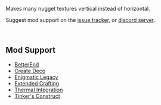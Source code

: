 Makes many nugget textures vertical instead of horizontal.

Suggest mod support on the [issue tracker](https://github.com/XDFlame/VerticalNuggets/issues), or [discord server](https://discord.com/invite/NtwzA6X).

<br />

Mod Support
-----------

*   [BetterEnd](https://modrinth.com/mod/betterend)
*   [Create Deco](https://modrinth.com/mod/create-deco)
*   [Enigmatic Legacy](https://modrinth.com/mod/enigmatic-legacy)
*   [Extended Crafting](https://modrinth.com/mod/extended-crafting)
*   [Thermal Integration](https://modrinth.com/mod/thermal-integration)
*   [Tinker's Construct](https://modrinth.com/mod/tinkers-construct)